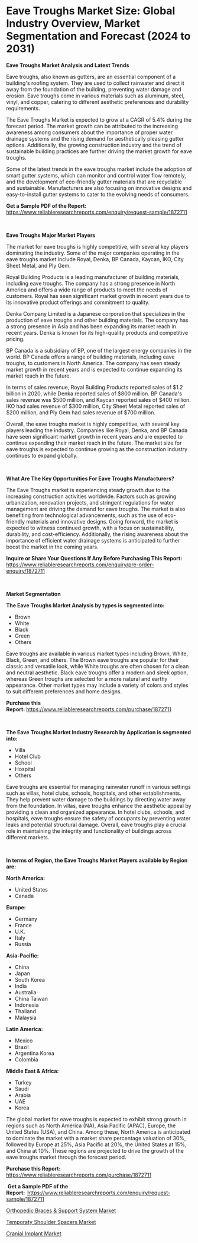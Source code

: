 <p><h1>Eave Troughs Market Size: Global Industry Overview, Market Segmentation and Forecast (2024 to 2031)</h1></p><p><strong>Eave Troughs Market Analysis and Latest Trends</strong></p>
<p><p>Eave troughs, also known as gutters, are an essential component of a building's roofing system. They are used to collect rainwater and direct it away from the foundation of the building, preventing water damage and erosion. Eave troughs come in various materials such as aluminum, steel, vinyl, and copper, catering to different aesthetic preferences and durability requirements.</p><p>The Eave Troughs Market is expected to grow at a CAGR of 5.4% during the forecast period. The market growth can be attributed to the increasing awareness among consumers about the importance of proper water drainage systems and the rising demand for aesthetically pleasing gutter options. Additionally, the growing construction industry and the trend of sustainable building practices are further driving the market growth for eave troughs.</p><p>Some of the latest trends in the eave troughs market include the adoption of smart gutter systems, which can monitor and control water flow remotely, and the development of eco-friendly gutter materials that are recyclable and sustainable. Manufacturers are also focusing on innovative designs and easy-to-install gutter systems to cater to the evolving needs of consumers.</p></p>
<p><strong>Get a Sample PDF of the Report:&nbsp;</strong> <a href="https://www.reliableresearchreports.com/enquiry/request-sample/1872711">https://www.reliableresearchreports.com/enquiry/request-sample/1872711</a></p>
<p>&nbsp;</p>
<p><strong>Eave Troughs Major Market Players</strong></p>
<p><p>The market for eave troughs is highly competitive, with several key players dominating the industry. Some of the major companies operating in the eave troughs market include Royal, Denka, BP Canada, Kaycan, IKO, City Sheet Metal, and Ply Gem.</p><p>Royal Building Products is a leading manufacturer of building materials, including eave troughs. The company has a strong presence in North America and offers a wide range of products to meet the needs of customers. Royal has seen significant market growth in recent years due to its innovative product offerings and commitment to quality.</p><p>Denka Company Limited is a Japanese corporation that specializes in the production of eave troughs and other building materials. The company has a strong presence in Asia and has been expanding its market reach in recent years. Denka is known for its high-quality products and competitive pricing.</p><p>BP Canada is a subsidiary of BP, one of the largest energy companies in the world. BP Canada offers a range of building materials, including eave troughs, to customers in North America. The company has seen steady market growth in recent years and is expected to continue expanding its market reach in the future.</p><p>In terms of sales revenue, Royal Building Products reported sales of $1.2 billion in 2020, while Denka reported sales of $800 million. BP Canada's sales revenue was $500 million, and Kaycan reported sales of $400 million. IKO had sales revenue of $300 million, City Sheet Metal reported sales of $200 million, and Ply Gem had sales revenue of $700 million.</p><p>Overall, the eave troughs market is highly competitive, with several key players leading the industry. Companies like Royal, Denka, and BP Canada have seen significant market growth in recent years and are expected to continue expanding their market reach in the future. The market size for eave troughs is expected to continue growing as the construction industry continues to expand globally.</p></p>
<p>&nbsp;</p>
<p><strong>What Are The Key Opportunities For Eave Troughs Manufacturers?</strong></p>
<p><p>The Eave Troughs market is experiencing steady growth due to the increasing construction activities worldwide. Factors such as growing urbanization, renovation projects, and stringent regulations for water management are driving the demand for eave troughs. The market is also benefiting from technological advancements, such as the use of eco-friendly materials and innovative designs. Going forward, the market is expected to witness continued growth, with a focus on sustainability, durability, and cost-efficiency. Additionally, the rising awareness about the importance of efficient water drainage systems is anticipated to further boost the market in the coming years.</p></p>
<p><strong>Inquire or Share Your Questions If Any Before Purchasing This Report:</strong> <a href="https://www.reliableresearchreports.com/enquiry/pre-order-enquiry/1872711">https://www.reliableresearchreports.com/enquiry/pre-order-enquiry/1872711</a></p>
<p>&nbsp;</p>
<p><strong>Market Segmentation</strong></p>
<p><strong>The Eave Troughs Market Analysis by types is segmented into:</strong></p>
<p><ul><li>Brown</li><li>White</li><li>Black</li><li>Green</li><li>Others</li></ul></p>
<p><p>Eave troughs are available in various market types including Brown, White, Black, Green, and others. The Brown eave troughs are popular for their classic and versatile look, while White troughs are often chosen for a clean and neutral aesthetic. Black eave troughs offer a modern and sleek option, whereas Green troughs are selected for a more natural and earthy appearance. Other market types may include a variety of colors and styles to suit different preferences and home designs.</p></p>
<p><strong>Purchase this Report:&nbsp;</strong><a href="https://www.reliableresearchreports.com/purchase/1872711">https://www.reliableresearchreports.com/purchase/1872711</a></p>
<p>&nbsp;</p>
<p><strong>The Eave Troughs Market Industry Research by Application is segmented into:</strong></p>
<p><ul><li>Villa</li><li>Hotel Club</li><li>School</li><li>Hospital</li><li>Others</li></ul></p>
<p><p>Eave troughs are essential for managing rainwater runoff in various settings such as villas, hotel clubs, schools, hospitals, and other establishments. They help prevent water damage to the buildings by directing water away from the foundation. In villas, eave troughs enhance the aesthetic appeal by providing a clean and organized appearance. In hotel clubs, schools, and hospitals, eave troughs ensure the safety of occupants by preventing water leaks and potential structural damage. Overall, eave troughs play a crucial role in maintaining the integrity and functionality of buildings across different markets.</p></p>
<p>&nbsp;</p>
<p><strong>In terms of Region, the Eave Troughs Market Players available by Region are:</strong></p>
<p>
    <p> <strong> North America: </strong>
        <ul>
            <li>United States</li>
            <li>Canada</li>
        </ul>
        </p> 
    <p> <strong> Europe: </strong>
        <ul>
            <li>Germany</li>
            <li>France</li>
            <li>U.K.</li>
            <li>Italy</li>
            <li>Russia</li>
        </ul>
        </p> 
    <p> <strong> Asia-Pacific: </strong>
        <ul>
            <li>China</li>
            <li>Japan</li>
            <li>South Korea</li>
            <li>India</li>
            <li>Australia</li>
            <li>China Taiwan</li>
            <li>Indonesia</li>
            <li>Thailand</li>
            <li>Malaysia</li>
        </ul>
        </p> 
    <p> <strong> Latin America: </strong>
        <ul>
            <li>Mexico</li>
            <li>Brazil</li>
            <li>Argentina Korea</li>
            <li>Colombia</li>
        </ul>
        </p> 
    <p> <strong> Middle East & Africa: </strong>
        <ul>
            <li>Turkey</li>
            <li>Saudi</li>
            <li>Arabia</li>
            <li>UAE</li>
            <li>Korea</li>
        </ul>
    </p>
    </p>
<p><p>The global market for eave troughs is expected to exhibit strong growth in regions such as North America (NA), Asia Pacific (APAC), Europe, the United States (USA), and China. Among these, North America is anticipated to dominate the market with a market share percentage valuation of 30%, followed by Europe at 25%, Asia Pacific at 20%, the United States at 15%, and China at 10%. These regions are projected to drive the growth of the eave troughs market through the forecast period.</p></p>
<p><strong>Purchase this Report: </strong><a href="https://www.reliableresearchreports.com/purchase/1872711">https://www.reliableresearchreports.com/purchase/1872711</a></p>
<p>&nbsp;<strong>Get a Sample PDF of the Report:&nbsp;&nbsp;</strong><a href="https://www.reliableresearchreports.com/enquiry/request-sample/1872711">https://www.reliableresearchreports.com/enquiry/request-sample/1872711</a></p>
<p><strong></strong></p>
<p><p><a href="https://view.publitas.com/reportprime-1/orthopedic-braces-support-system-market-size-growth-and-forecast-from-2023-2030/">Orthopedic Braces & Support System Market</a></p><p><a href="https://view.publitas.com/reportprime-1/temporaty-shoulder-spacers-market-insights-market-players-and-forecast-till-2030/">Temporaty Shoulder Spacers Market</a></p><p><a href="https://view.publitas.com/reportprime-1/cranial-implant-market-with-the-goal-of-estimating-the-market-size-and-future-growth-potential-of-various-market-segments-based-on-component-applications-end-user-and-region/">Cranial Implant Market</a></p></p>